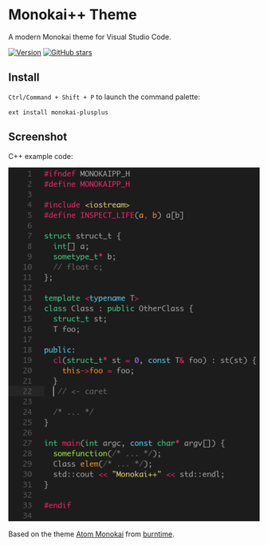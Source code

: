 # Monokai++ Theme

A modern Monokai theme for Visual Studio Code.

[![Version](https://vsmarketplacebadge.apphb.com/version/dcasella.monokai-plusplus.svg)](https://marketplace.visualstudio.com/items?itemName=dcasella.monokai-plusplus)
[![GitHub stars](https://img.shields.io/github/stars/dcasella/monokai-plusplus.svg?style=social&label=Star)](https://github.com/dcasella/monokai-plusplus)

## Install

`Ctrl/Command + Shift + P` to launch the command palette:

```
ext install monokai-plusplus
```

## Screenshot

C++ example code:

![Theme Screenshot](screenshot.png)

Based on the theme [Atom Monokai](https://github.com/burntime/atom-monokai) from [burntime](https://github.com/burntime).
